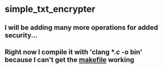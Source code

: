 # simple_txt_encrypter
## I will be adding many more operations for added security...
## Right now I compile it with 'clang *.c -o bin' because I can't get the [makefile](https://github.com/randomguy70/simple_txt_encrypter/blob/main/makefile) working